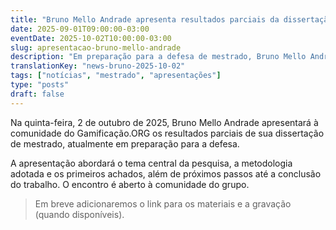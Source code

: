 ```yaml
---
title: "Bruno Mello Andrade apresenta resultados parciais da dissertação (02/10/2025)"
date: 2025-09-01T09:00:00-03:00
eventDate: 2025-10-02T10:00:00-03:00
slug: apresentacao-bruno-mello-andrade
description: "Em preparação para a defesa de mestrado, Bruno Mello Andrade apresenta resultados parciais à comunidade do Gamificação.ORG."
translationKey: "news-bruno-2025-10-02"
tags: ["notícias", "mestrado", "apresentações"]
type: "posts"
draft: false
---
```


Na quinta-feira, 2 de outubro de 2025, Bruno Mello Andrade apresentará à comunidade do Gamificação.ORG os resultados parciais de sua dissertação de mestrado, atualmente em preparação para a defesa.

A apresentação abordará o tema central da pesquisa, a metodologia adotada e os primeiros achados, além de próximos passos até a conclusão do trabalho. O encontro é aberto à comunidade do grupo.

> Em breve adicionaremos o link para os materiais e a gravação (quando disponíveis).
